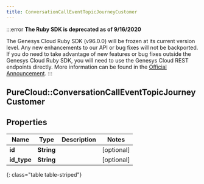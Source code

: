 ```yaml
---
title: ConversationCallEventTopicJourneyCustomer
---
```


:::error
**The Ruby SDK is deprecated as of 9/16/2020**

The Genesys Cloud Ruby SDK (v96.0.0) will be frozen at its current version level. Any new enhancements to our API or bug fixes will not be backported. If you do need to take advantage of new features or bug fixes outside the Genesys Cloud Ruby SDK, you will need to use the Genesys Cloud REST endpoints directly. More information can be found in the [Official Announcement](https://developer.mypurecloud.com/forum/t/announcement-genesys-cloud-ruby-sdk-end-of-life/8850).
:::


## PureCloud::ConversationCallEventTopicJourneyCustomer

## Properties

|Name | Type | Description | Notes|
|------------ | ------------- | ------------- | -------------|
| **id** | **String** |  | [optional] |
| **id_type** | **String** |  | [optional] |
{: class="table table-striped"}


